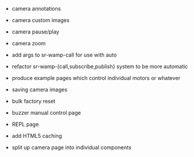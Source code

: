 - camera annotations
- camera custom images
- camera pause/play
- camera zoom

- add args to sr-wamp-call for use with auto
- refactor sr-wamp-{call,subscribe,publish} system to be more automatic

- produce example pages which control individual motors or whatever

- saving camera images
- bulk factory reset
- buzzer manual control page
- REPL page
- add HTML5 caching
- split up camera page into individual components
